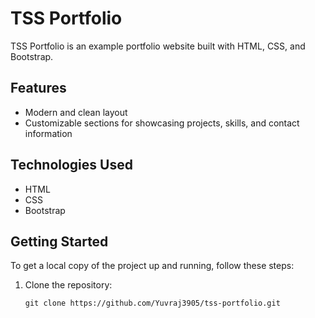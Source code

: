 # TSS Portfolio

TSS Portfolio is an example portfolio website built with HTML, CSS, and Bootstrap.

## Features

- Modern and clean layout
- Customizable sections for showcasing projects, skills, and contact information

## Technologies Used

- HTML
- CSS
- Bootstrap

## Getting Started

To get a local copy of the project up and running, follow these steps:

1. Clone the repository:
   ```shell
   git clone https://github.com/Yuvraj3905/tss-portfolio.git
